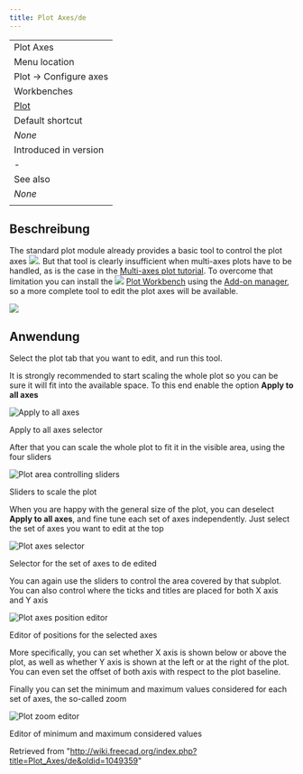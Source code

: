```yaml
---
title: Plot Axes/de
---
```

|  |
| --- |
| Plot Axes |
| Menu location |
| Plot → Configure axes |
| Workbenches |
| [Plot](/Plot_Workbench "Plot Workbench") |
| Default shortcut |
| *None* |
| Introduced in version |
| - |
| See also |
| *None* |
|  |

## Beschreibung

The standard plot module already provides a basic tool to control the plot axes ![](/images/Matplotlib_edit_subplot.png). But that tool is clearly insufficient when multi-axes plots have to be handled, as is the case in the [Multi-axes plot tutorial](/Plot_MultiAxes_tutorial "Plot MultiAxes tutorial"). To overcome that limitation you can install the ![](/images/Workbench_Plot.svg) [Plot Workbench](/Plot_Workbench "Plot Workbench") using the [Add-on manager](/Std_AddonMgr "Std AddonMgr"), so a more complete tool to edit the plot axes will be available.

![](/images/Plot_MultiAxes_Example.png)

## Anwendung

Select the plot tab that you want to edit, and run this tool.

It is strongly recommended to start scaling the whole plot so you can be sure it will fit into the available space. To this end enable the option **Apply to all axes**

![Apply to all axes](/images/Apply_To_All_Axes.png)

Apply to all axes selector

After that you can scale the whole plot to fit it in the visible area, using the four sliders

![Plot area controlling sliders](/images/Plot_Axes_Sliders.png)

Sliders to scale the plot

When you are happy with the general size of the plot, you can deselect **Apply to all axes**, and fine tune each set of axes independently. Just select the set of axes you want to edit at the top

![Plot axes selector](/images/Plot_Axes_Active.png)

Selector for the set of axes to de edited

You can again use the sliders to control the area covered by that subplot. You can also control where the ticks and titles are placed for both X axis and Y axis

![Plot axes position editor](/images/Plot_Axes_Position.png)

Editor of positions for the selected axes

More specifically, you can set whether X axis is shown below or above the plot, as well as whether Y axis is shown at the left or at the right of the plot. You can even set the offset of both axis with respect to the plot baseline.

Finally you can set the minimum and maximum values considered for each set of axes, the so-called zoom

![Plot zoom editor](/images/Plot_Axes_Zoom.png)

Editor of minimum and maximum considered values

Retrieved from "<http://wiki.freecad.org/index.php?title=Plot_Axes/de&oldid=1049359>"